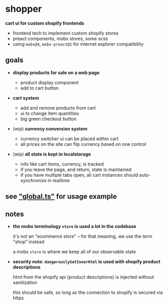 
# shopper

**cart ui for custom shopify frontends**

- frontend tech to implement custom shopify stores
- preact components, mobx stores, some scss
- using `mobx@4`, `mobx-preact@2` for internet explorer compatibility

## goals

- **display products for sale on a web page**
	- product display component
	- add to cart button

- **cart system**
	- add and remove products from cart
	- ui to change item quantities
	- big green checkout button

- (wip) **currency conversion system**
	- currency switcher ui can be placed within cart
	- all prices on the site can flip currency based on one control

- (wip) **all state is kept in localstorage**
	- info like cart items, currency, is tracked
	- if you leave the page, and return, state is maintained
	- if you have multiple tabs open, all cart instances should auto-synchronize
		in realtime

## see ["global.ts"](./source/global.ts) for usage example

## notes

- **the mobx terminology `store` is used a lot in the codebase**

	it's *not* an "ecommerce store" – for that meaning, we use the term "shop" instead

	a mobx `store` is where we keep all of our observable state

- **security note: `dangerouslySetInnerHtml` is used with shopify product descriptions**

	html from the shopify api (product descriptions) is injected without
	sanitization

	this should be safe, so long as the connection to shopify is secured via
	https
